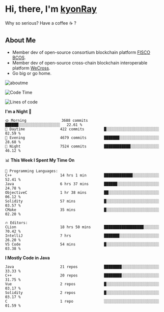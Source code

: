 # Hi, there, I'm [kyonRay](https://kyonRay.github.io)

Why so serious? Have a coffee ☕️ ?

## About Me

- Member dev of open-source consortium blockchain platform [FISCO BCOS](https://github.com/FISCO-BCOS).
- Member dev of open-source cross-chain blockchain interoperable platform [WeCross](https://github.com/WeBankBlockchain/WeCross).
- Go big or go home.

![aboutme](https://github-readme-stats.vercel.app/api?username=kyonRay&count_private=true&show_icons=true)

<!-- ![top-langs](https://github-readme-stats.vercel.app/api/top-langs/?username=kyonRay&layout=compact&hide=shell,html) -->

<!--START_SECTION:waka-->
![Code Time](http://img.shields.io/badge/Code%20Time-233%20hrs%2034%20mins-blue)

![Lines of code](https://img.shields.io/badge/From%20Hello%20World%20I%27ve%20Written-13.0%20million%20lines%20of%20code-blue)

**I'm a Night 🦉** 

```text
🌞 Morning                3688 commits        ██████░░░░░░░░░░░░░░░░░░░   22.61 % 
🌆 Daytime                422 commits         █░░░░░░░░░░░░░░░░░░░░░░░░   02.59 % 
🌃 Evening                4679 commits        ███████░░░░░░░░░░░░░░░░░░   28.68 % 
🌙 Night                  7524 commits        ████████████░░░░░░░░░░░░░   46.12 % 
```


📊 **This Week I Spent My Time On** 

```text
💬 Programming Languages: 
C++                      14 hrs 1 min        █████████████░░░░░░░░░░░░   52.41 % 
Java                     6 hrs 37 mins       ██████░░░░░░░░░░░░░░░░░░░   24.78 % 
ObjectiveC               1 hr 38 mins        ██░░░░░░░░░░░░░░░░░░░░░░░   06.12 % 
Solidity                 57 mins             █░░░░░░░░░░░░░░░░░░░░░░░░   03.57 % 
CMake                    35 mins             █░░░░░░░░░░░░░░░░░░░░░░░░   02.20 % 

🔥 Editors: 
CLion                    18 hrs 50 mins      ██████████████████░░░░░░░   70.42 % 
IntelliJ                 7 hrs               ███████░░░░░░░░░░░░░░░░░░   26.20 % 
VS Code                  54 mins             █░░░░░░░░░░░░░░░░░░░░░░░░   03.38 % 
```

**I Mostly Code in Java** 

```text
Java                     21 repos            ████████░░░░░░░░░░░░░░░░░   33.33 % 
C++                      20 repos            ████████░░░░░░░░░░░░░░░░░   31.75 % 
Vue                      2 repos             █░░░░░░░░░░░░░░░░░░░░░░░░   03.17 % 
Solidity                 2 repos             █░░░░░░░░░░░░░░░░░░░░░░░░   03.17 % 
C                        1 repo              ░░░░░░░░░░░░░░░░░░░░░░░░░   01.59 % 
```




<!--END_SECTION:waka-->
